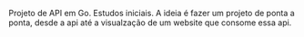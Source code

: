 Projeto de API em Go. Estudos iniciais. A ideia é fazer um projeto de ponta a ponta, desde a api até a visualzação de um website que consome essa api.